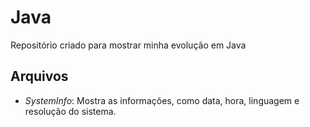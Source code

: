 # Java
Repositório criado para mostrar minha evolução em Java


## Arquivos
* *SystemInfo*: Mostra as informações, como data, hora, linguagem e resolução do sistema.
